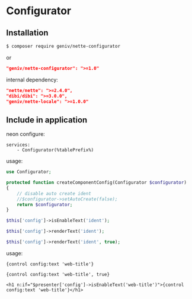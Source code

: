 Configurator
============

Installation
------------

```sh
$ composer require geniv/nette-configurator
```
or
```json
"geniv/nette-configurator": ">=1.0"
```

internal dependency:
```json
"nette/nette": ">=2.4.0",
"dibi/dibi": ">=3.0.0",
"geniv/nette-locale": ">=1.0.0"
```

Include in application
----------------------

neon configure:
```neon
services:
    - Configurator(%tablePrefix%)
```

usage:
```php
use Configurator;

protected function createComponentConfig(Configurator $configurator)
{
    // disable auto create ident
    //$configurator->setAutoCreate(false);
    return $configurator;
}
```

```php
$this['config']->isEnableText('ident');

$this['config']->renderText('ident');

$this['config']->renderText('ident', true);
```

usage:
```latte
{control config:text 'web-title'}

{control config:text 'web-title', true}

<h1 n:if="$presenter['config']->isEnableText('web-title')">{control config:text 'web-title'}</h1>
```
